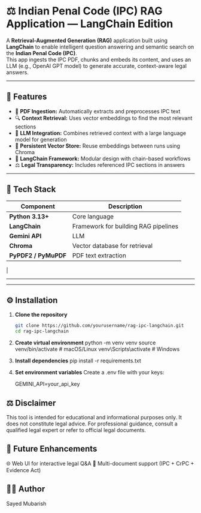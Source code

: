 # ⚖️ Indian Penal Code (IPC) RAG Application — LangChain Edition

A **Retrieval-Augmented Generation (RAG)** application built using **LangChain** to enable intelligent question answering and semantic search on the **Indian Penal Code (IPC)**.  
This app ingests the IPC PDF, chunks and embeds its content, and uses an LLM (e.g., OpenAI GPT model) to generate accurate, context-aware legal answers.

---

## 🚀 Features

- 📄 **PDF Ingestion:** Automatically extracts and preprocesses IPC text  
- 🔍 **Context Retrieval:** Uses vector embeddings to find the most relevant sections  
- 🧠 **LLM Integration:** Combines retrieved context with a large language model for generation  
- 💾 **Persistent Vector Store:** Reuse embeddings between runs using Chroma  
- 🧩 **LangChain Framework:** Modular design with chain-based workflows  
- ⚖️ **Legal Transparency:** Includes referenced IPC sections in answers  

---

## 🧩 Tech Stack

| Component | Description |
|------------|-------------|
| **Python 3.13+** | Core language |
| **LangChain** | Framework for building RAG pipelines |
| **Gemini API** | LLM  |
| **Chroma** | Vector database for retrieval |
| **PyPDF2 / PyMuPDF** | PDF text extraction |
| 

---


---

## ⚙️ Installation

1. **Clone the repository**
   ```bash
   git clone https://github.com/yourusername/rag-ipc-langchain.git
   cd rag-ipc-langchain

2. **Create virtual environment**
    python -m venv venv
    source venv/bin/activate   # macOS/Linux
    venv\Scripts\activate      # Windows

3. **Install dependencies**
    pip install -r requirements.txt

4. **Set environment variables**
    Create a .env file with your keys:

    GEMINI_API=your_api_key


## ⚖️ Disclaimer
This tool is intended for educational and informational purposes only.
It does not constitute legal advice. For professional guidance, consult a qualified legal expert or refer to official legal documents.


## 🌟 Future Enhancements

🌐 Web UI for interactive legal Q&A
🔎 Multi-document support (IPC + CrPC + Evidence Act)


## 🧑‍💻 Author
Sayed Mubarish
